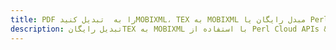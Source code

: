 ---title: PDF را به  تبدیل کنیدMOBIXML، TEX به MOBIXML مبدل رایگان یا Perl SDKdescription: تبدیل رایگانTEX به MOBIXML با استفاده از Perl Cloud APIs & SDK همچنین اسناد PDF را در Cloud ایجاد، ویرایش و رندر کنید.---
